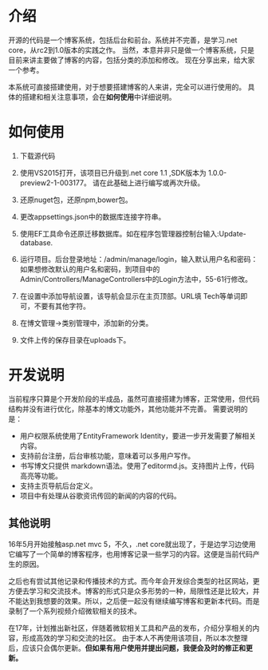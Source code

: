 # 介绍
开源的代码是一个博客系统，包括后台和前台。系统并不完善，是学习.net core，从rc2到1.0版本的实践之作。
当然，本意并非只是做一个博客系统，只是目前来讲主要做了博客的内容，包括分类的添加和修改。
现在分享出来，给大家一个参考。

本系统可直接搭建使用，对于想要搭建博客的人来讲，完全可以进行使用的。
具体的搭建和相关注意事项，会在**如何使用**中详细说明。

# 如何使用
1. 下载源代码
2. 使用VS2015打开，该项目已升级到.net core 1.1 ,SDK版本为 1.0.0-preview2-1-003177。
请在此基础上进行编写或再次升级。

3. 还原nuget包，还原npm,bower包。
4. 更改appsettings.json中的数据库连接字符串。
5. 使用EF工具命令还原迁移数据库。如在程序包管理器控制台输入:Update-database.
6. 运行项目。后台登录地址：/admin/manage/login，输入默认用户名和密码：
如果想修改默认的用户名和密码，到项目中的Admin/Controllers/ManageControllers中的Login方法中，55-61行修改。

7. 在设置中添加导航设置，该导航会显示在主页顶部。URL填 Tech等单词即可，不要有其他字符。
8. 在博文管理->类别管理中，添加新的分类。
9. 文件上传的保存目录在uploads下。

# 开发说明
 当前程序只算是个开发阶段的半成品，虽然可直接搭建为博客，正常使用，但代码结构并没有进行优化，除基本的博文功能外，其他功能并不完善。
需要说明的是：
- 用户权限系统使用了EntityFramework Identity，要进一步开发需要了解相关内容。
- 支持前台注册，后台审核功能，意味着可以多用户写作。
- 书写博文只提供 markdown语法。使用了editormd.js。支持图片上传，代码高亮等功能。
- 支持主页导航后台定义。
- 项目中有处理从谷歌资讯传回的新闻的内容的代码。

## 其他说明
16年5月开始接触asp.net mvc 5，不久，.net core就出现了，于是边学习边使用它编写了一个简单的博客程序，也用博客记录一些学习的内容。这便是当前代码产生的原因。

之后也有尝试其他记录和传播技术的方式。而今年会开发综合类型的社区网站，更方便去学习和交流技术。博客的形式只是众多形势的一种，局限性还是比较大，并不能达到我想要的效果。所以，之后便一起没有继续编写博客和更新本代码。而是录制了一个系列视频介绍微软相关的技术。

在17年，计划推出新社区，伴随着微软相关工具和产品的发布，介绍分享相关的内容，形成高效的学习和交流的社区。
由于本人不再使用该项目，所以本次整理后，应该只会偶尔更新。**但如果有用户使用并提出问题，我便会及时的修正和更新。**

